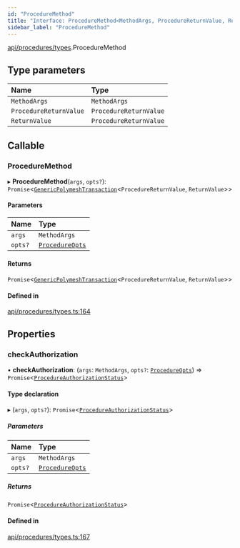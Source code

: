```yaml
---
id: "ProcedureMethod"
title: "Interface: ProcedureMethod<MethodArgs, ProcedureReturnValue, ReturnValue>"
sidebar_label: "ProcedureMethod"
---
```


[api/procedures/types](../../../../../modules/API/Procedures/Types/Types.md).ProcedureMethod

## Type parameters

| Name | Type |
| :------ | :------ |
| `MethodArgs` | `MethodArgs` |
| `ProcedureReturnValue` | `ProcedureReturnValue` |
| `ReturnValue` | `ProcedureReturnValue` |

## Callable

### ProcedureMethod

▸ **ProcedureMethod**(`args`, `opts?`): `Promise`\<[`GenericPolymeshTransaction`](../../../../../modules/API/Procedures/Types/Types.md#genericpolymeshtransaction)\<`ProcedureReturnValue`, `ReturnValue`\>\>

#### Parameters

| Name | Type |
| :------ | :------ |
| `args` | `MethodArgs` |
| `opts?` | [`ProcedureOpts`](../ProcedureOpts/ProcedureOpts.md) |

#### Returns

`Promise`\<[`GenericPolymeshTransaction`](../../../../../modules/API/Procedures/Types/Types.md#genericpolymeshtransaction)\<`ProcedureReturnValue`, `ReturnValue`\>\>

#### Defined in

[api/procedures/types.ts:164](https://github.com/PolymeshAssociation/polymesh-sdk/blob/c53723bab/src/api/procedures/types.ts#L164)

## Properties

### checkAuthorization

• **checkAuthorization**: (`args`: `MethodArgs`, `opts?`: [`ProcedureOpts`](../ProcedureOpts/ProcedureOpts.md)) => `Promise`\<[`ProcedureAuthorizationStatus`](../ProcedureAuthorizationStatus/ProcedureAuthorizationStatus.md)\>

#### Type declaration

▸ (`args`, `opts?`): `Promise`\<[`ProcedureAuthorizationStatus`](../ProcedureAuthorizationStatus/ProcedureAuthorizationStatus.md)\>

##### Parameters

| Name | Type |
| :------ | :------ |
| `args` | `MethodArgs` |
| `opts?` | [`ProcedureOpts`](../ProcedureOpts/ProcedureOpts.md) |

##### Returns

`Promise`\<[`ProcedureAuthorizationStatus`](../ProcedureAuthorizationStatus/ProcedureAuthorizationStatus.md)\>

#### Defined in

[api/procedures/types.ts:167](https://github.com/PolymeshAssociation/polymesh-sdk/blob/c53723bab/src/api/procedures/types.ts#L167)
